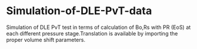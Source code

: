 # Simulation-of-DLE-PvT-data
Simulation of DLE PvT test in terms of calculation of Bo,Rs with PR (EoS) at each different pressure stage.Translation is available by importing the proper volume shift parameters.

